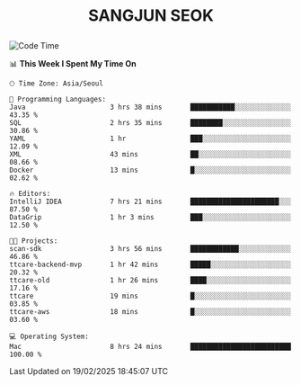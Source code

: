 <h1>
 <p align="center">
   SANGJUN SEOK
 </p>
</h1>

<!--START_SECTION:waka-->
![Code Time](http://img.shields.io/badge/Code%20Time-4%2C106%20hrs%2011%20mins-blue)

📊 **This Week I Spent My Time On** 

```text
🕑︎ Time Zone: Asia/Seoul

💬 Programming Languages: 
Java                     3 hrs 38 mins       ███████████░░░░░░░░░░░░░░   43.35 % 
SQL                      2 hrs 35 mins       ████████░░░░░░░░░░░░░░░░░   30.86 % 
YAML                     1 hr                ███░░░░░░░░░░░░░░░░░░░░░░   12.09 % 
XML                      43 mins             ██░░░░░░░░░░░░░░░░░░░░░░░   08.66 % 
Docker                   13 mins             █░░░░░░░░░░░░░░░░░░░░░░░░   02.62 % 

🔥 Editors: 
IntelliJ IDEA            7 hrs 21 mins       ██████████████████████░░░   87.50 % 
DataGrip                 1 hr 3 mins         ███░░░░░░░░░░░░░░░░░░░░░░   12.50 % 

🐱‍💻 Projects: 
scan-sdk                 3 hrs 56 mins       ████████████░░░░░░░░░░░░░   46.86 % 
ttcare-backend-mvp       1 hr 42 mins        █████░░░░░░░░░░░░░░░░░░░░   20.32 % 
ttcare-old               1 hr 26 mins        ████░░░░░░░░░░░░░░░░░░░░░   17.16 % 
ttcare                   19 mins             █░░░░░░░░░░░░░░░░░░░░░░░░   03.85 % 
ttcare-aws               18 mins             █░░░░░░░░░░░░░░░░░░░░░░░░   03.60 % 

💻 Operating System: 
Mac                      8 hrs 24 mins       █████████████████████████   100.00 % 
```


 Last Updated on 19/02/2025 18:45:07 UTC
<!--END_SECTION:waka-->

